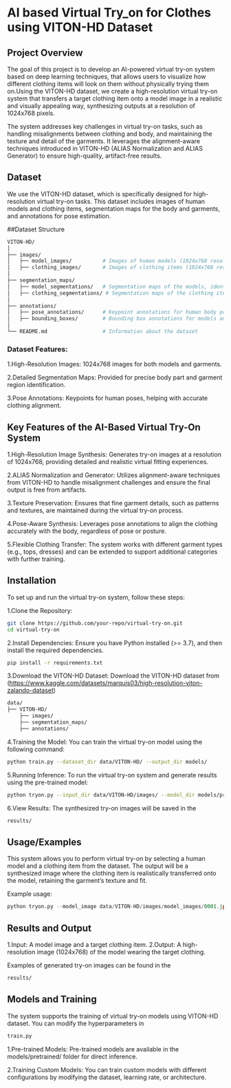
# AI based Virtual Try_on for Clothes using VITON-HD Dataset



## Project Overview

The goal of this project is to develop an AI-powered virtual try-on system based on deep learning techniques, that allows users to visualize how different clothing items will look on them without physically trying them on.Using the VITON-HD dataset, we create a high-resolution virtual try-on system that transfers a target clothing item onto a model image in a realistic and visually appealing way, synthesizing outputs at a resolution of 1024x768 pixels.

The system addresses key challenges in virtual try-on tasks, such as handling misalignments between clothing and body, and maintaining the texture and detail of the garments. It leverages the alignment-aware techniques introduced in VITON-HD (ALIAS Normalization and ALIAS Generator) to ensure high-quality, artifact-free results.
## Dataset

We use the VITON-HD dataset, which is specifically designed for high-resolution virtual try-on tasks. This dataset includes images of human models and clothing items, segmentation maps for the body and garments, and annotations for pose estimation.

##Dataset Structure

```bash
VITON-HD/
│
├── images/
│   ├── model_images/          # Images of human models (1024x768 resolution)
│   ├── clothing_images/       # Images of clothing items (1024x768 resolution)
│
├── segmentation_maps/
│   ├── model_segmentations/   # Segmentation maps of the models, identifying body parts
│   ├── clothing_segmentations/ # Segmentation maps of the clothing items
│
├── annotations/
│   ├── pose_annotations/      # Keypoint annotations for human body pose estimation
│   ├── bounding_boxes/        # Bounding box annotations for models and garments
│
└── README.md                  # Information about the dataset
```
### Dataset Features:

1.High-Resolution Images: 1024x768 images for both models and garments.

2.Detailed Segmentation Maps: Provided for precise body part and garment region identification.

3.Pose Annotations: Keypoints for human poses, helping with accurate clothing alignment.
## Key Features of the AI-Based Virtual Try-On System

1.High-Resolution Image Synthesis: Generates try-on images at a resolution of 1024x768, providing detailed and realistic virtual fitting experiences.

2.ALIAS Normalization and Generator: Utilizes alignment-aware techniques from VITON-HD to handle misalignment challenges and ensure the final output is free from artifacts.

3.Texture Preservation: Ensures that fine garment details, such as patterns and textures, are maintained during the virtual try-on process.

4.Pose-Aware Synthesis: Leverages pose annotations to align the clothing accurately with the body, regardless of pose or posture.

5.Flexible Clothing Transfer: The system works with different garment types (e.g., tops, dresses) and can be extended to support additional categories with further training.
## Installation
To set up and run the virtual try-on system, follow these steps:

1.Clone the Repository:

```bash
git clone https://github.com/your-repo/virtual-try-on.git
cd virtual-try-on
```

2.Install Dependencies: Ensure you have Python installed (>= 3.7), and then install the required dependencies.
```bash
pip install -r requirements.txt
```

3.Download the VITON-HD Dataset: Download the VITON-HD dataset from 
(https://www.kaggle.com/datasets/marquis03/high-resolution-viton-zalando-dataset)
```bash
data/
├── VITON-HD/
    ├── images/
    ├── segmentation_maps/
    ├── annotations/
```

4.Training the Model: You can train the virtual try-on model using the following command:
```bash
python train.py --dataset_dir data/VITON-HD/ --output_dir models/
```

5.Running Inference: To run the virtual try-on system and generate results using the pre-trained model:
```bash
python tryon.py --input_dir data/VITON-HD/images/ --model_dir models/pretrained/
```

6.View Results: The synthesized try-on images will be saved in the 
```bash 
results/
```

## Usage/Examples

This system allows you to perform virtual try-on by selecting a human model and a clothing item from the dataset. The output will be a synthesized image where the clothing item is realistically transferred onto the model, retaining the garment’s texture and fit.

Example usage:

```python
python tryon.py --model_image data/VITON-HD/images/model_images/0001.jpg --clothing_image data/VITON-HD/images/clothing_images/0001.jpg --output results/0001_tryon.jpg
```


## Results and Output

1.Input: A model image and a target clothing item.
2.Output: A high-resolution image (1024x768) of the model wearing the target clothing.

Examples of generated try-on images can be found in the 
```bash 
results/ 
```
## Models and Training

The system supports the training of virtual try-on models using VITON-HD dataset. You can modify the hyperparameters in
```bash
train.py
```
1.Pre-trained Models: Pre-trained models are available in the models/pretrained/ folder for direct inference.

2.Training Custom Models: You can train custom models with different configurations by modifying the dataset, learning rate, or architecture.